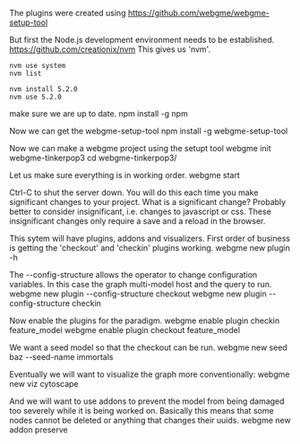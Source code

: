 
The plugins were created using
https://github.com/webgme/webgme-setup-tool

But first the Node.js development environment needs to be established.
https://github.com/creationix/nvm
This gives us 'nvm'.

    nvm use system
    nvm list

    nvm install 5.2.0
    nvm use 5.2.0

make sure we are up to date.
    npm install -g npm

Now we can get the webgme-setup-tool
    npm install -g webgme-setup-tool

Now we can make a webgme project using the setupt tool
    webgme init webgme-tinkerpop3
    cd webgme-tinkerpop3/

Let us make sure everything is in working order.
    webgme start

Ctrl-C to shut the server down.
You will do this each time you make significant changes to your project.
What is a significant change?
Probably better to consider insignificant, i.e. changes to javascript or css.
These insignificant changes only require a save and a reload in the browser.

This sytem will have plugins, addons and visualizers.
First order of business is getting the 'checkout' and 'checkin' plugins working.
    webgme new plugin -h

The --config-structure allows the operator to change configuration variables.
In this case the graph multi-model host and the query to run.
    webgme new plugin --config-structure checkout
    webgme new plugin --config-structure checkin

Now enable the plugins for the paradigm.
    webgme enable plugin checkin feature_model
    webgme enable plugin checkout feature_model

We want a seed model so that the checkout can be run.
    webgme new seed baz --seed-name immortals

Eventually we will want to visualize the graph more conventionally:
    webgme new viz  cytoscape

And we will want to use addons to prevent the model from being damaged
too severely while it is being worked on. Basically this means that
some nodes cannot be deleted or anything that changes their uuids.
    webgme new addon  preserve
